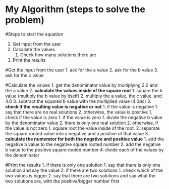 # My Algorithm (steps to solve the problem)

#Steps to start the equation
1. Get input from the user
2. Calculate the values
    1. Check how many solutions there are
4. Print the results

#Get the input from the user
    1. ask for the a value
    2. ask for the b value
    3. ask for the c value
    
#Calculate the values
    1. get the denominator value by multiplying 2.0 and the a value
    2. **calculate the values inside of the square root**
        1. square the b value (multiply the b value by itself)
        2. multiply the a value, the c value, and 4.0
        3. subtract the squared b value with the multiplied value (4.0*a*c)
    3. **check if the resulting value is negative or not**
        1. if the value is negative
            1. say that there are no real solutions
        2. otherwise, the value is positive
            1. check if the value is zero
                1. if the value is zero
                    1. divide the negative b value by the denominator value
                    2. there is only one real solution
                2. otherwise, if the value is not zero
                    1. square root the value inside of the root.
                    2. separate the square rooted value into a negative and a positive of that value
                    3. **calculate the numerator for both the negative and positive value**
                        1. add the negative b value to the negative square rooted number
                        2. add the negative b value to the positive square rooted number
                    4. divide each of the values by the denominator
    
#Print the results
    1. if there is only one solution
        1. say that there is only one solution and say the value
    2. if there are two solutions
        1. check which of the two values is bigger
        2. say that there are two solutions and say what the two solutions are, with the positive/bigger number first